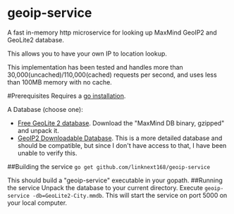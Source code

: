 geoip-service
=============

A fast in-memory http microservice for looking up MaxMind GeoIP2 and GeoLite2 database.

This allows you to have your own IP to location lookup.

This implementation has been tested and handles more than 30,000(uncached)/110,000(cached) requests per second, and uses less than 100MB memory with no cache.

#Prerequisites
Requires a [go installation](https://golang.org/dl/).

A Database (choose one):
* [Free GeoLite 2 database](http://dev.maxmind.com/geoip/geoip2/geolite2/). Download the "MaxMind DB binary, gzipped" and unpack it.
* [GeoIP2 Downloadable Database](http://dev.maxmind.com/geoip/geoip2/downloadable/). This is a more detailed database and should be compatible, but since I don't have access to that, I have been unable to verify this.

##Building the service
```go get github.com/linknext168/geoip-service```

This should build a "geoip-service" executable in your gopath.
##Running the service
Unpack the database to your current directory. Execute ```geoip-service -db=GeoLite2-City.mmdb```. This will start the service on port 5000 on your local computer.
